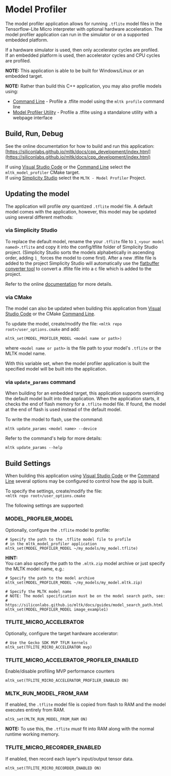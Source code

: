 # Model Profiler

The model profiler application allows for running `.tflite` model files in the Tensorflow-Lite Micro interpreter with optional hardware acceleration.
The model profiler application can run in the simulator or on a supported embedded platform.

If a hardware simulator is used, then only accelerator cycles are profiled.  
If an embedded platform is used, then accelerator cycles and CPU cycles are profiled.


__NOTE:__ This application is able to be built for Windows/Linux _or_ an embedded target.


__NOTE:__ Rather than build this C++ application, you may also profile models using:  
- [Command Line](https://siliconlabs.github.io/mltk/docs/guides/model_profiler.html) - Profile a .tflite model using the `mltk profile` command line
- [Model Profiler Utility](https://siliconlabs.github.io/mltk/docs/guides/model_profiler_utility.html) - Profile a .tflite using a standalone utility with a webpage interface


## Build, Run, Debug

See the online documentation for how to build and run this application:  
[https://siliconlabs.github.io/mltk/docs/cpp_development/index.html](https://siliconlabs.github.io/mltk/docs/cpp_development/index.html)


If using [Visual Studio Code](https://siliconlabs.github.io/mltk/docs/cpp_development/vscode.html) 
or the [Command Line](https://siliconlabs.github.io/mltk/docs/cpp_development/command_line.html) select the `mltk_model_profiler` CMake target.  
If using [Simplicity Studio](https://siliconlabs.github.io/mltk/docs/cpp_development/simplicity_studio.html) select the `MLTK - Model Profiler` Project.


## Updating the model

The application will profile _any_ quantized `.tflite` model file. 
A default model comes with the application, however, this model may be updated 
using several different methods:


### via Simplicity Studio

To replace the default model, rename the your `.tflite` file to
`1_<your model named>.tflite` and copy it into the config/tflite folder of Simplicity Studio
project. (Simplicity Studio sorts the models alphabetically in ascending order, adding `1_` 
forces the model to come first). After a new .tflite file is added to the 
project Simplicity Studio will automatically use the 
[flatbuffer converter tool](https://docs.silabs.com/gecko-platform/latest/machine-learning/tensorflow/flatbuffer-conversion)
to convert a .tflite file into a c file which is added to the project.

Refer to the online [documentation](https://docs.silabs.com/gecko-platform/latest/machine-learning/tensorflow/guide-replace-model#updating-or-replacing-the--tflite-file-in-a-project) for more details.


### via CMake

The model can also be updated when building this application from [Visual Studio Code](https://siliconlabs.github.io/mltk/docs/cpp_development/vscode.html)
or the CMake [Command Line](https://siliconlabs.github.io/mltk/docs/command_line.html).

To update the model, create/modify the file: `<mltk repo root>/user_options.cmake`
and add:

```
mltk_set(MODEL_PROFILER_MODEL <model name or path>)
```

where `<model name or path>` is the file path to your model's `.tflite` 
or the MLTK model name.

With this variable set, when the model profiler application is built the 
specified model will be built into the application.


### via `update_params` command

When building for an embedded target, this application supports overriding the default model built into the application.
When the application starts, it checks the end of flash memory for a `.tflite` model file. If found, the model
at the end of flash is used instead of the default model.

To write the model to flash, use the command:

```shell
mltk update_params <model name> --device
```

Refer to the command's help for more details:

```shell
mltk update_params --help
```




## Build Settings

When building this application using [Visual Studio Code](https://siliconlabs.github.io/mltk/docs/cpp_development/vscode.html) 
or the [Command Line](https://siliconlabs.github.io/mltk/docs/cpp_development/command_line.html) several options may be configured 
to control how the app is built.

To specify the settings, create/modify the file:  
`<mltk repo root>/user_options.cmake`


The following settings are supported:


### MODEL_PROFILER_MODEL

Optionally, configure the `.tflite` model to profile:

```shell
# Specify the path to the .tflite model file to profile
# in the mltk_model_profiler application
mltk_set(MODEL_PROFILER_MODEL ~/my_models/my_model.tflite)
```

__HINT:__  
You can also specify the path to the `.mltk.zip` model archive or just specify the MLTK model name, e.g.:

```shell
# Specify the path to the model archive
mltk_set(MODEL_PROFILER_MODEL ~/my_models/my_model.mltk.zip)

# Specify the MLTK model name
# NOTE: The model specification must be on the model search path, see:
#       https://siliconlabs.github.io/mltk/docs/guides/model_search_path.html
mltk_set(MODEL_PROFILER_MODEL image_example1)
```




### TFLITE_MICRO_ACCELERATOR

Optionally, configure the target hardware accelerator:

```shell
# Use the Gecko SDK MVP TFLM kernels
mltk_set(TFLITE_MICRO_ACCELERATOR mvp)
```


### TFLITE_MICRO_ACCELERATOR_PROFILER_ENABLED

Enable/disable profiling MVP performance counters

```shell
mltk_set(TFLITE_MICRO_ACCELERATOR_PROFILER_ENABLED ON)
```


### MLTK_RUN_MODEL_FROM_RAM

If enabled, the `.tflite` model file is copied from flash to RAM
and the model executes entirely from RAM.

```shell
mltk_set(MLTK_RUN_MODEL_FROM_RAM ON)
```

__NOTE:__ To use this, the `.tflite` _must_ fit into RAM along with the normal runtime working memory.


### TFLITE_MICRO_RECORDER_ENABLED

If enabled, then record each layer's input/output tensor data.

```shell
mltk_set(TFLITE_MICRO_RECORDER_ENABLED ON)
```

